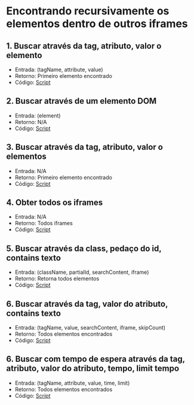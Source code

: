 # Encontrando recursivamente os elementos dentro de outros iframes

## 1. Buscar através da tag, atributo, valor o elemento
- Entrada: (tagName, attribute, value)
- Retorno: Primeiro elemento encontrado
- Código: [Script](Buscar-elementos-1.js)

## 2. Buscar através de um elemento DOM
- Entrada: (element)
- Retorno: N/A
- Código: [Script](Buscar-elementos-2.js)

## 3. Buscar através da tag, atributo, valor o elementos
- Entrada: N/A
- Retorno: Primeiro elemento encontrado
- Código: [Script](Buscar-elementos-3.js)

## 4. Obter todos os iframes
- Entrada: N/A
- Retorno: Todos iframes
- Código: [Script](Buscar-elementos-4.js)

## 5. Buscar através da class, pedaço do id, contains texto
- Entrada: (className, partialId, searchContent, iframe)
- Retorno: Retorna todos elementos
- Código: [Script](Buscar-elementos-5.js)

## 6. Buscar através da tag, valor do atributo, contains texto
- Entrada: (tagName, value, searchContent, iframe, skipCount)
- Retorno: Todos elementos encontrados
- Código: [Script](Buscar-elementos-6.js)

## 6. Buscar com tempo de espera através da tag, atributo, valor do atributo, tempo, limit tempo
- Entrada: (tagName, attribute, value, time, limit)
- Retorno: Todos elementos encontrados
- Código: [Script](Buscar-elementos-7.js)